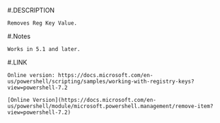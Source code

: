 #.DESCRIPTION

    Removes Reg Key Value.

#.Notes

    Works in 5.1 and later.

#.LINK

    Online version: https://docs.microsoft.com/en-us/powershell/scripting/samples/working-with-registry-keys?view=powershell-7.2

    [Online Version](https://docs.microsoft.com/en-us/powershell/module/microsoft.powershell.management/remove-item?view=powershell-7.2)
